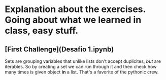 # Explanation about the exercises. Going about what we learned in class, easy stuff.

## [First Challenge](Desafio 1.ipynb)

Sets are grouping variables that unlike lists don't accept duplicites, _but_ are iterables. So by creating a set we can run through it and then check how many times is given object **in** a list. That's a favorite of the pythonic crew.
